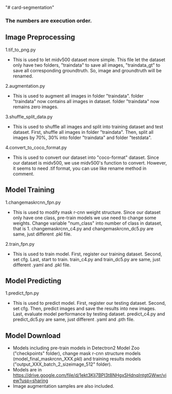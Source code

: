 "# card-segmentation" 
### The numbers are execution order.

## Image Preprocessing 

1.tif_to_png.py
* This is used to let midv500 dataset more simple.
  This file let the dataset only have two folders, "traindata" to save all images, "traindata_gt" to save all corresponding groundtruth.
  So, image and groundtruth will be renamed.

2.augmentation.py
* This is used to augment all images in folder "traindata".
  folder "traindata" now contains all images in dataset.
  folder "traindata" now remains zero images.

3.shuffle_split_data.py
* This is used to shuffle all images and split into training dataset and test dataset.
  First, shuffle all images in folder "traindata".
  Then, split all images by 70%, 30% into folder "traindata" and folder "testdata".

4.convert_to_coco_format.py
* This is used to convert our dataset into "coco-format" dataset.
  Since our dataset is midv500, we use midv500's function to convert.
  However, it seems to need .tif format, you can use like rename method in comment.

## Model Training

1.changemaskrcnn_fpn.py
* This is used to modify mask r-cnn weight structure.
  Since our dataset only have one class, pre-train models we use need to change some weights.
  Change variable "num_class" into number of class in dataset, that is 1.
  changemaskrcnn_c4.py and changemaskrcnn_dc5.py are same, just different .pkl file.

2.train_fpn.py
* This is used to train model.
  First, register our training dataset.
  Second, set cfg.
  Last, start to train.
  train_c4.py and train_dc5.py are same, just different .yaml and .pkl file.

## Model Predicting

1.predict_fpn.py
* This is used to predict model.
  First, register our testing dataset.
  Second, set cfg.
  Then, predict images and save the results into new images.
  Last, evaluate model performance by testing dataset.
  predict_c4.py and predict_dc5.py are same, just different .yaml and .pth file.
  
## Model Download

* Models including pre-train models in Detectron2 Model Zoo ("checkpoints" folder), change mask r-cnn structure models (model_final_maskrcnn_XXX.pkl) and training results models ("output_XXX_batch_2_sizeimage_512" folder).
* Models are in https://drive.google.com/file/d/1ekt3Klj7BPI3t8NHgxSHdnqIntgtGWwr/view?usp=sharing
* Image augmentation samples are also included.
